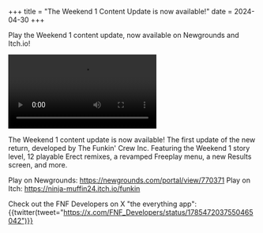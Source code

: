 +++
title = "The Weekend 1 Content Update is now available!"
date = 2024-04-30
+++

Play the Weekend 1 content update, now available on Newgrounds and Itch.io! 

<!-- more -->

<video src="/img/2024-04-30/update-teaser-weekend1.mp4" controls="controls">
</video>

The Weekend 1 content update is now available! The first update of the new return, developed by The Funkin' Crew Inc. Featuring the Weekend 1 story level, 12 playable Erect remixes, a revamped Freeplay menu, a new Results screen, and more.

Play on Newgrounds: https://newgrounds.com/portal/view/770371
Play on Itch: https://ninja-muffin24.itch.io/funkin

Check out the FNF Developers on X "the everything app": 
{{twitter(tweet="https://x.com/FNF_Developers/status/1785472037550465042")}}

